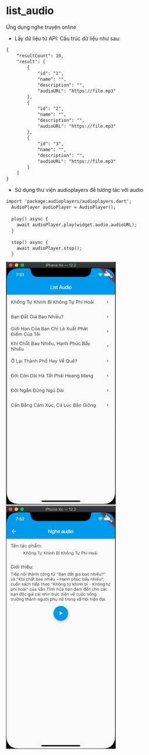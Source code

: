 # list_audio

Ứng dụng nghe truyện online

- Lấy dữ liệu từ API:
Cấu trúc dữ liệu như sau:
```
{
	"resultCount": 10,
	"result": [
		{
			"id": "1",
			"name": "",
			"description": "",
			"audioURL": "https://file.mp3"
		},
		{
			"id": "2",
			"name": "",
			"description": "",
			"audioURL": "https://file.mp3"
		},
		{
			"id": "3",
			"name": "",
			"description": "",
			"audioURL": "https://file.mp3"
		}
	]
}
```
- Sử dụng thư viện audioplayers để tương tác với audio
```
import 'package:audioplayers/audioplayers.dart';
  AudioPlayer audioPlayer = AudioPlayer();

  play() async {
    await audioPlayer.play(widget.audio.audioURL);
  }

  stop() async {
    await audioPlayer.stop();
  }
```
<td>
  <img src = "../img/danh_sach_audio.png" width="300">
</td>
<td>
  <img src = "../img/nghe_audio.png" width="300">
</td>
</tr>
  </table>

